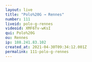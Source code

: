 ```yaml
---
layout: live
title: "Polo%20G → Rennes"
number: 111
liveid: polo-g-rennes
videoid: XMF6Tv-wKsI
qui: Polo%20G
ou: Rennes
ip: 188.241.83.102
created_at: 2021-04-30T09:34:12.001Z
permalink: 111-polo-g-rennes
---
```

